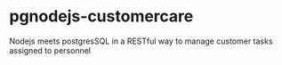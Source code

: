 # pgnodejs-customercare
Nodejs meets postgresSQL in a RESTful way to manage customer tasks assigned to personnel
